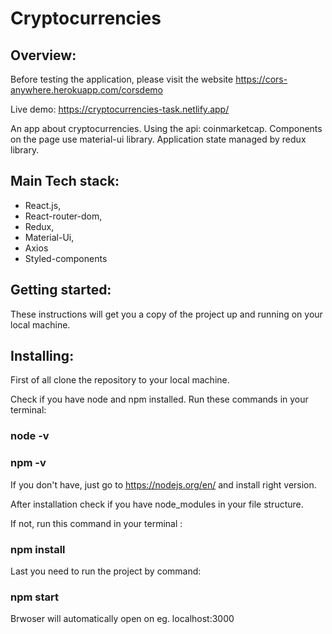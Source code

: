 # Cryptocurrencies

## Overview: 

Before testing the application, please visit the website https://cors-anywhere.herokuapp.com/corsdemo

Live demo: https://cryptocurrencies-task.netlify.app/

An app about cryptocurrencies. Using the api: coinmarketcap.
Components on the page use material-ui library. Application state managed by redux library.


## Main Tech stack:

- React.js,
- React-router-dom,
- Redux,
- Material-Ui,
- Axios
- Styled-components

## Getting started:

These instructions will get you a copy of the project up and running on your local machine.

## Installing:

First of all clone the repository to your local machine.

Check if you have node and npm installed.
Run these commands in your terminal:

### node -v

### npm -v

If you don't have, just go to https://nodejs.org/en/ and install right version.

After installation check if you have node_modules in your file structure.

If not, run this command in your terminal :

### npm install

Last you need to run the project by command:

### npm start

Brwoser will automatically open on eg. localhost:3000
